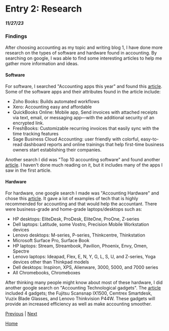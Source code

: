 # Entry 2: Research 
##### 11/27/23

### Findings
After choosing accounting as my topic and writing blog 1, I have done more research on the types of software and hardware found in accounting. By searching on google, I was able to find some interesting articles to help me gather more information and ideas.

#### Software
For software, I searched "Accounting apps this year" and found this [article](https://www.business.org/finance/accounting/best-accounting-apps/). Some of the software apps and their attributes found in the article include:
* Zoho Books: Builds automated workflows
* Xero: Accounting easy and affordable
* QuickBooks Online: Mobile app, Send invoices with attached receipts via text, email, or messaging app—with the additional security of an encrypted link.
* FreshBooks: Customizable recurring invoices that easily sync with the time tracking features
* Sage Business Cloud Accounting: user friendly with colorful, easy-to-read dashboard reports and online trainings that help first-time business owners start establishing their companies.

Another search I did was "Top 10 accounting software" and found another [article](https://www.softwareworld.co/best-accounting-software/). I haven't done much reading on it, but it includes many of the apps I saw in the first article.

#### Hardware
For hardware, one google search I made was "Accounting Hardware" and chose this [article](https://www.abrigo.com/blog/tech-hardware-for-accountants-advisors-a-primer/). It gave a lot of examples of tech that is highly recommended for accounting and that would help the accountant. There were business-grade and home-grade laptops/desktops such as:

* HP desktops: EliteDesk, ProDesk, EliteOne, ProOne, Z-series
* Dell laptops: Latitude, some Vostro, Precision Mobile Workstation devices
* Lenovo desktops: M-series, P-series, Thinkcentre, Thinkstation
* Microsoft Surface Pro, Surface Book
* HP laptops: Stream, Streambook, Pavilion, Phoenix, Envy, Omen, Spectre
* Lenovo laptops: Ideapad, Flex, E, N, Y, G, L, S, U, and Z-series, Yoga devices other than Thinkpad models
* Dell desktops: Inspiron, XPS, Alienware, 3000, 5000, and 7000 series
* All Chromebooks, Chromeboxes


After thinking many people might know about most of these hardware, I did another google search on "Accounting Technological gadgets". The [article](https://www.cpacanada.ca/en/news/innovation/2019-02-15-ces-accountant-gadgets#:~:text=1.,cloud%2Dbased%20accountant%27s%20tool%20box) included 4 gadgets; the Fujitsu Scansnap IX1500, Cemtrex Smartdesk, Vuzix Blade Glasses, and Lenovo Thinkvision P44W. These gadgets will provide an increased efficiency as well as make accounting smoother.



[Previous](entry01.md) | [Next](entry03.md)

[Home](../README.md)
